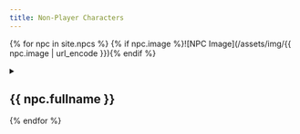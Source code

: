 ```yaml
---
title: Non-Player Characters
---
```

{% for npc in site.npcs %}
{% if npc.image %}![NPC Image](/assets/img/{{ npc.image | url_encode }}){% endif %}
<details><summary><h2>{{ npc.fullname }}</h2></summary>
  <p>{{ npc.content | markdownify }}</p>
  {% if npc.sessions %}Session: {{ npc.sessions }}{% endif %}
  {% if npc.mirrors %}Mirror: {{ npc.mirrors }}{% endif %}
</details>
{% endfor %}